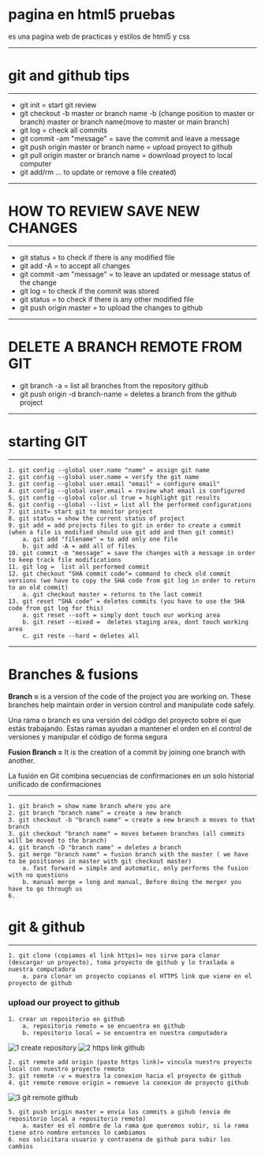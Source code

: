 # pagina en html5 pruebas
es una pagina web de practicas y estilos de html5 y css

***
# git and github tips
***
* git init = start git review
* git checkout -b master or branch name 
    -b (change position to master or branch) 
    master or branch name(move to master or main branch)
* git log = check all commits
* git commit -am "message" = save the commit and leave a message
* git push origin master or branch name = upload proyect to github
* git pull origin master or branch name = download proyect to local computer
* git add/rm <filename>... to update or remove a file created)
***
# HOW TO REVIEW SAVE NEW CHANGES
***
* git status = to check if there is any modified file
* git add -A = to accept all changes
* git commit -am "message" = to leave an updated or message status of the change
* git log = to check if the commit was stored
* git status = to check if there is any other modified file
* git push origin master = to upload the changes to github
***
# DELETE A BRANCH REMOTE FROM GIT
* git branch -a = list all branches from the repository github
* git push origin -d branch-name = deletes a branch from the github project 
***
# starting GIT
***
```
1. git config --global user.name "name" = assign git name
2. git config --global user.name = verify the git name
3. git config --global user.email "email" = configure email"
4. git config --global user.email = review what email is configured
5. git config --global color.ul true = highlight git results
6. git config --global --list = list all the performed configurations
7. git init= start git to monitor project
8. git status = show the current status of project 
9. git add = add projects files to git in order to create a commit (when a file is modified should use git add and then git commit)
    a. git add "filename" = to add only one file
    b. git add -A = add all of files
10. git commit -m "message" = save the changes with a message in order to keep track file modifications
11. git log =  list all performed commit
12. git checkout "SHA commit code"= command to check old commit versions (we have to copy the SHA code from git log in order to return to an old commit)
    a. git checkout master = returns to the last commit
13. git reset "SHA code" = deletes commits (you have to use the SHA code from git log for this)
    a. git reset --soft = simply dont touch our working area
    b. git reset --mixed =  deletes staging area, dont touch working area
    c. git reste --hard = deletes all
```
***
# Branches & fusions

**Branch =** is a version of the code of the project you are working on. These branches help maintain order in version control and manipulate code safely.

Una rama o branch es una versión del código del proyecto sobre el que estás trabajando. Estas ramas ayudan a mantener el orden en el control de versiones y manipular el código de forma segura

**Fusion Branch =** It is the creation of a commit by joining one branch with another.

La fusión en Git combina secuencias de confirmaciones en un solo historial unificado de confirmaciones

***
```
1. git branch = show name branch where you are
2. git branch "branch name" = create a new branch
3. git checkout -b "branch name" = create a new branch a moves to that branch
3. git checkout "branch name" = moves between branches (all commits will be moved to the branch)
4. git branch -D "branch name" = deletes a branch
5. git merge "branch name" = fusion branch with the master ( we have to be positiones in master with git checkout master)
    a. fast forward = simple and automatic, only performs the fusion with no questions
    b. manual merge = long and manual, Before doing the merger you have to go through us
6. 
```
# git & github
***
```
1. git clone (copiamos el link https)= nos sirve para clonar (descargar un proyecto), toma proyecto de github y lo traslada a nuestra computadora
    a. para clonar un proyecto copianos el HTTPS link que viene en el proyecto de github
```
### upload our proyect to github
```
1. crear un repositorio en github
    a. repositorio remoto = se encuentra en github
    b. repositorio local = se encuentra en nuestra computadora
```
![1 create repository](https://github.com/btock/htmlcsstest/assets/14008255/acef8586-848a-4f5f-bc17-5b82aab832dc)
![2 https link github](https://github.com/btock/htmlcsstest/assets/14008255/c5c142b8-f83a-46f0-bc6e-bbf327b1a6d9)
```
2. git remote add origin (paste https link)= vincula nuestro proyecto local con nuestro proyecto remoto
3. git remote -v = muestra la conexion hacia el proyecto de github
4. git remote remove origin = remueve la conexion de proyecto github
```
![3 git remote github](https://github.com/btock/htmlcsstest/assets/14008255/89468f6e-46dd-42aa-828a-fd44e2cbd483)
```
5. git push origin master = envia los commits a gihub (envia de repositorio local a repositorio remoto)
    a. master es el nombre de la rama que queremos subir, si la rama tiene otro nombre entonces lo cambiamos
6. nos solicitara usuario y contrasena de github para subir los cambios
```





